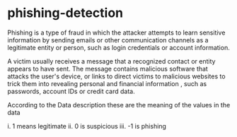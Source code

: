 # phishing-detection


Phishing is a type of fraud in which the attacker attempts to learn sensitive information by sending emails or other communication channels as a legitimate entity or person, such as login credentials or account information.

A victim usually receives a message that a recognized contact or entity appears to have sent. The message contains malicious software that attacks the user's device, or links to direct victims to malicious websites to trick them into revealing personal and financial information , such as passwords, account IDs or credit card data.

According to the Data description these are the meaning of the values in the data

i.   1 means legitimate
ii.  0 is suspicious
iii. -1 is phishing
